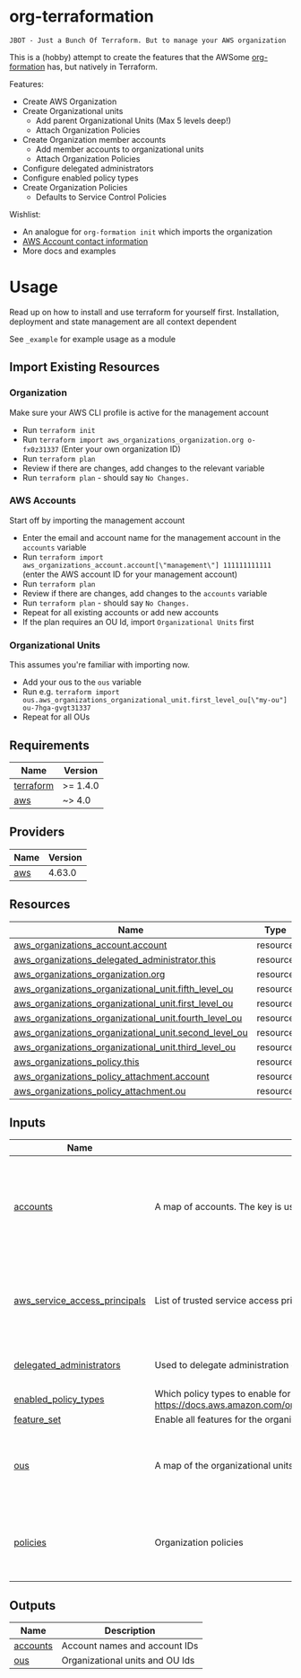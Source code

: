 # org-terraformation

`JBOT - Just a Bunch Of Terraform. But to manage your AWS organization`

This is a (hobby) attempt to create the features that the AWSome [org-formation](https://github.com/org-formation/org-formation-cli) has, but natively in Terraform. 

Features:

- Create AWS Organization
- Create Organizational units
    - Add parent Organizational Units (Max 5 levels deep!)
    - Attach Organization Policies
- Create Organization member accounts
    - Add member accounts to organizational units
    - Attach Organization Policies
- Configure delegated administrators
- Configure enabled policy types
- Create Organization Policies
    - Defaults to Service Control Policies

Wishlist: 

- An analogue for `org-formation init` which imports the organization
- [AWS Account contact information](https://registry.terraform.io/providers/hashicorp/aws/latest/docs/resources/account_alternate_contact)
- More docs and examples

# Usage

Read up on how to install and use terraform for yourself first. Installation, deployment and state management are all context dependent

See `_example` for example usage as a module

## Import Existing Resources

### Organization

Make sure your AWS CLI profile is active for the management account

- Run `terraform init`
- Run `terraform import aws_organizations_organization.org o-fx0z31337` (Enter your own organization ID)
- Run `terraform plan`
- Review if there are changes, add changes to the relevant variable
- Run `terraform plan` - should say `No Changes.`

### AWS Accounts

Start off by importing the management account

- Enter the email and account name for the management account in the `accounts` variable
- Run `terraform import aws_organizations_account.account[\"management\"] 111111111111` (enter the AWS account ID for your management account)
- Run `terraform plan`
- Review if there are changes, add changes to the `accounts` variable
- Run `terraform plan` - should say `No Changes.`
- Repeat for all existing accounts or add new accounts
- If the plan requires an OU Id, import `Organizational Units` first

### Organizational Units

This assumes you're familiar with importing now.

- Add your ous to the `ous` variable
- Run e.g. `terraform import ous.aws_organizations_organizational_unit.first_level_ou[\"my-ou"] ou-7hga-gvgt31337`
- Repeat for all OUs

## Requirements

| Name | Version |
|------|---------|
| <a name="requirement_terraform"></a> [terraform](#requirement\_terraform) | >= 1.4.0 |
| <a name="requirement_aws"></a> [aws](#requirement\_aws) | ~> 4.0 |

## Providers

| Name | Version |
|------|---------|
| <a name="provider_aws"></a> [aws](#provider\_aws) | 4.63.0 |

## Resources

| Name | Type |
|------|------|
| [aws_organizations_account.account](https://registry.terraform.io/providers/hashicorp/aws/latest/docs/resources/organizations_account) | resource |
| [aws_organizations_delegated_administrator.this](https://registry.terraform.io/providers/hashicorp/aws/latest/docs/resources/organizations_delegated_administrator) | resource |
| [aws_organizations_organization.org](https://registry.terraform.io/providers/hashicorp/aws/latest/docs/resources/organizations_organization) | resource |
| [aws_organizations_organizational_unit.fifth_level_ou](https://registry.terraform.io/providers/hashicorp/aws/latest/docs/resources/organizations_organizational_unit) | resource |
| [aws_organizations_organizational_unit.first_level_ou](https://registry.terraform.io/providers/hashicorp/aws/latest/docs/resources/organizations_organizational_unit) | resource |
| [aws_organizations_organizational_unit.fourth_level_ou](https://registry.terraform.io/providers/hashicorp/aws/latest/docs/resources/organizations_organizational_unit) | resource |
| [aws_organizations_organizational_unit.second_level_ou](https://registry.terraform.io/providers/hashicorp/aws/latest/docs/resources/organizations_organizational_unit) | resource |
| [aws_organizations_organizational_unit.third_level_ou](https://registry.terraform.io/providers/hashicorp/aws/latest/docs/resources/organizations_organizational_unit) | resource |
| [aws_organizations_policy.this](https://registry.terraform.io/providers/hashicorp/aws/latest/docs/resources/organizations_policy) | resource |
| [aws_organizations_policy_attachment.account](https://registry.terraform.io/providers/hashicorp/aws/latest/docs/resources/organizations_policy_attachment) | resource |
| [aws_organizations_policy_attachment.ou](https://registry.terraform.io/providers/hashicorp/aws/latest/docs/resources/organizations_policy_attachment) | resource |

## Inputs

| Name | Description | Type | Default | Required |
|------|-------------|------|---------|:--------:|
| <a name="input_accounts"></a> [accounts](#input\_accounts) | A map of accounts. The key is used for the account name | <pre>map(object({<br>    email                      = string<br>    tags                       = optional(map(string), null)<br>    iam_user_access_to_billing = optional(string, null)<br>    parent                     = optional(string, "root")<br>    policies                   = optional(list(string), null)<br>  }))</pre> | n/a | yes |
| <a name="input_aws_service_access_principals"></a> [aws\_service\_access\_principals](#input\_aws\_service\_access\_principals) | List of trusted service access principals | `list(any)` | <pre>[<br>  "cloudtrail.amazonaws.com",<br>  "inspector2.amazonaws.com",<br>  "securityhub.amazonaws.com",<br>  "sso.amazonaws.com"<br>]</pre> | no |
| <a name="input_delegated_administrators"></a> [delegated\_administrators](#input\_delegated\_administrators) | Used to delegate administration of a service for the whole organization. ie. securityhub | <pre>map(object({<br>    account = string<br>  }))</pre> | n/a | yes |
| <a name="input_enabled_policy_types"></a> [enabled\_policy\_types](#input\_enabled\_policy\_types) | Which policy types to enable for the organization. See https://docs.aws.amazon.com/organizations/latest/APIReference/API_EnablePolicyType.html | `list(string)` | `[]` | no |
| <a name="input_feature_set"></a> [feature\_set](#input\_feature\_set) | Enable all features for the organization | `string` | `"ALL"` | no |
| <a name="input_ous"></a> [ous](#input\_ous) | A map of the organizational units. The key is used for the OU name | <pre>map(object({<br>    parent   = optional(string, "")<br>    tags     = optional(map(string))<br>    policies = optional(list(string), null)<br>  }))</pre> | `{}` | no |
| <a name="input_policies"></a> [policies](#input\_policies) | Organization policies | <pre>map(object({<br>    content     = string<br>    description = optional(string, null)<br>    type        = optional(string, null)<br>  }))</pre> | n/a | yes |

## Outputs

| Name | Description |
|------|-------------|
| <a name="output_accounts"></a> [accounts](#output\_accounts) | Account names and account IDs |
| <a name="output_ous"></a> [ous](#output\_ous) | Organizational units and OU Ids |
